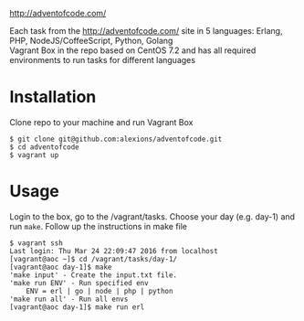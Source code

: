http://adventofcode.com/

Each task from the http://adventofcode.com/ site in 5 languages: Erlang, PHP, NodeJS/CoffeeScript, Python, Golang  
Vagrant Box in the repo based on CentOS 7.2 and has all required environments to run tasks for different languages

Installation
=============================================================

Clone repo to your machine and run Vagrant Box

    $ git clone git@github.com:alexions/adventofcode.git
    $ cd adventofcode
    $ vagrant up

Usage
=============================================================

Login to the box, go to the /vagrant/tasks. Choose your day (e.g. day-1) and run `make`. Follow up the instructions in make file

    $ vagrant ssh
    Last login: Thu Mar 24 22:09:47 2016 from localhost
    [vagrant@aoc ~]$ cd /vagrant/tasks/day-1/
    [vagrant@aoc day-1]$ make
    'make input' - Create the input.txt file.
    'make run ENV' - Run specified env
        ENV = erl | go | node | php | python
    'make run all' - Run all envs
    [vagrant@aoc day-1]$ make run erl

